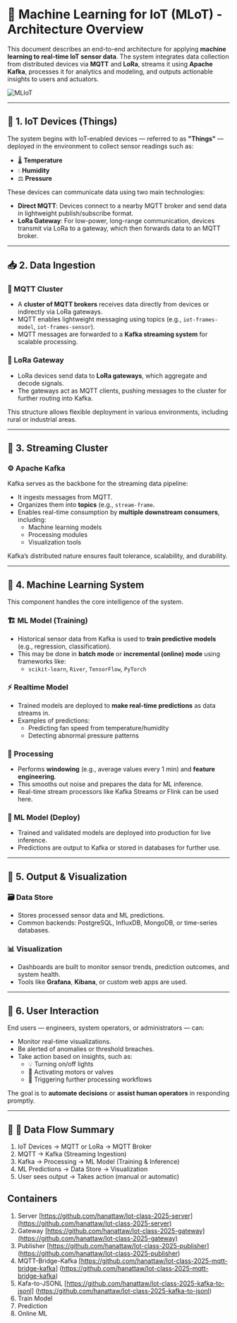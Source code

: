 # 🧠 Machine Learning for IoT (MLoT) - Architecture Overview

This document describes an end-to-end architecture for applying **machine learning to real-time IoT sensor data**. The system integrates data collection from distributed devices via **MQTT** and **LoRa**, streams it using **Apache Kafka**, processes it for analytics and modeling, and outputs actionable insights to users and actuators.

![MLIoT](./assets/images/MLIoT.png)

---

## 📡 1. IoT Devices (Things)

The system begins with IoT-enabled devices — referred to as **"Things"** — deployed in the environment to collect sensor readings such as:

- 🌡️ **Temperature**
- 💧 **Humidity**
- ⚖️ **Pressure**

These devices can communicate data using two main technologies:

- **Direct MQTT**: Devices connect to a nearby MQTT broker and send data in lightweight publish/subscribe format.
- **LoRa Gateway**: For low-power, long-range communication, devices transmit via LoRa to a gateway, which then forwards data to an MQTT broker.

---

## 📥 2. Data Ingestion

### 🔶 MQTT Cluster

- A **cluster of MQTT brokers** receives data directly from devices or indirectly via LoRa gateways.
- MQTT enables lightweight messaging using topics (e.g., `iot-frames-model`, `iot-frames-sensor`).
- MQTT messages are forwarded to a **Kafka streaming system** for scalable processing.

### 🔶 LoRa Gateway

- LoRa devices send data to **LoRa gateways**, which aggregate and decode signals.
- The gateways act as MQTT clients, pushing messages to the cluster for further routing into Kafka.

This structure allows flexible deployment in various environments, including rural or industrial areas.

---

## 🔄 3. Streaming Cluster

### ⚙️ Apache Kafka

Kafka serves as the backbone for the streaming data pipeline:

- It ingests messages from MQTT.
- Organizes them into **topics** (e.g., `stream-frame`.
- Enables real-time consumption by **multiple downstream consumers**, including:
  - Machine learning models
  - Processing modules
  - Visualization tools

Kafka’s distributed nature ensures fault tolerance, scalability, and durability.

---

## 🤖 4. Machine Learning System

This component handles the core intelligence of the system.

### 🏗️ ML Model (Training)

- Historical sensor data from Kafka is used to **train predictive models** (e.g., regression, classification).
- This may be done in **batch mode** or **incremental (online) mode** using frameworks like:
  - `scikit-learn`, `River`, `TensorFlow`, `PyTorch`

### ⚡ Realtime Model

- Trained models are deployed to **make real-time predictions** as data streams in.
- Examples of predictions:
  - Predicting fan speed from temperature/humidity
  - Detecting abnormal pressure patterns

### 🧮 Processing

- Performs **windowing** (e.g., average values every 1 min) and **feature engineering**.
- This smooths out noise and prepares the data for ML inference.
- Real-time stream processors like Kafka Streams or Flink can be used here.

### 🚀 ML Model (Deploy)

- Trained and validated models are deployed into production for live inference.
- Predictions are output to Kafka or stored in databases for further use.

---

## 💾 5. Output & Visualization

### 🗃️ Data Store

- Stores processed sensor data and ML predictions.
- Common backends: PostgreSQL, InfluxDB, MongoDB, or time-series databases.

### 📊 Visualization

- Dashboards are built to monitor sensor trends, prediction outcomes, and system health.
- Tools like **Grafana**, **Kibana**, or custom web apps are used.

---

## 👤 6. User Interaction

End users — engineers, system operators, or administrators — can:

- Monitor real-time visualizations.
- Be alerted of anomalies or threshold breaches.
- Take action based on insights, such as:
  - 💡 Turning on/off lights
  - 🔧 Activating motors or valves
  - 🧠 Triggering further processing workflows

The goal is to **automate decisions** or **assist human operators** in responding promptly.

---

## 🔁 🔄 Data Flow Summary


1. IoT Devices → MQTT or LoRa → MQTT Broker
2. MQTT → Kafka (Streaming Ingestion)
3. Kafka → Processing → ML Model (Training & Inference)
4. ML Predictions → Data Store → Visualization
5. User sees output → Takes action (manual or automatic)


## Containers
1. Server [https://github.com/hanattaw/Iot-class-2025-server](https://github.com/hanattaw/Iot-class-2025-server)
1. Gateway [https://github.com/hanattaw/Iot-class-2025-gateway](https://github.com/hanattaw/Iot-class-2025-gateway)
1. Publisher [https://github.com/hanattaw/Iot-class-2025-publisher] (https://github.com/hanattaw/Iot-class-2025-publisher)
1. MQTT-Bridge-Kafka [https://github.com/hanattaw/Iot-class-2025-mqtt-bridge-kafka] (https://github.com/hanattaw/Iot-class-2025-mqtt-bridge-kafka)
1. Kafa-to-JSONL [https://github.com/hanattaw/Iot-class-2025-kafka-to-jsonl] (https://github.com/hanattaw/Iot-class-2025-kafka-to-jsonl)
1. Train Model 
1. Prediction
1. Online ML




<!-- 
```json
{"id": "000000000", "name": "iot_sensor_0", "place_id": "000000000",
 "payload": 
    {"temperature": 34.36, 
    "humidity": 44, 
    "pressure": 1026, 
    "fan_speed": 3, 
    "timestamp": 1751210914954, 
    "date": "2025-06-29T15:28:34"
    }
}
``` -->
